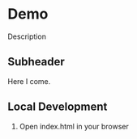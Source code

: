 # Demo

Description

## Subheader

Here I come.

## Local Development

1. Open index.html in your browser
